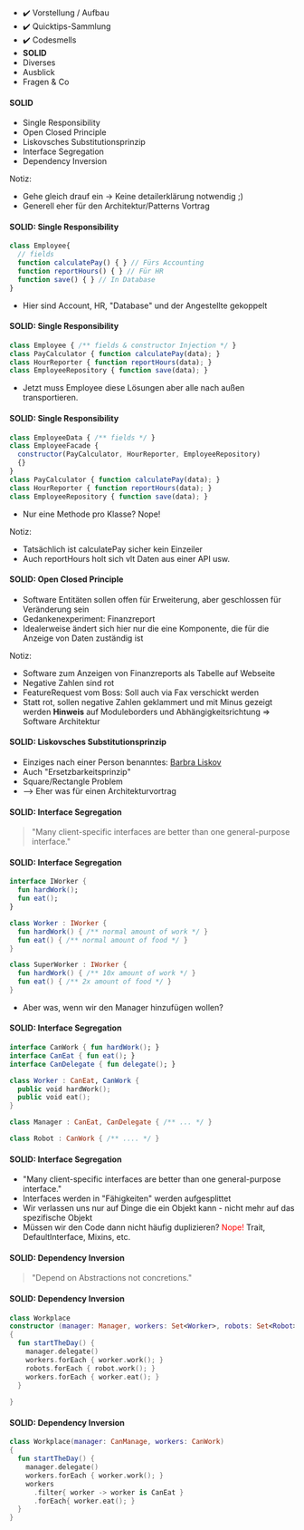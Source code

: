 - ✔️ Vorstellung / Aufbau
- ✔️ Quicktips-Sammlung
- ✔️ Codesmells
- **SOLID**
- Diverses
- Ausblick
- Fragen & Co


#### SOLID

- Single Responsibility
- Open Closed Principle
- Liskovsches Substitutionsprinzip
- Interface Segregation
- Dependency Inversion

Notiz:
 - Gehe gleich drauf ein -> Keine detailerklärung notwendig ;)
 - Generell eher für den Architektur/Patterns Vortrag


#### SOLID: Single Responsibility

```js
class Employee{
  // fields
  function calculatePay() { } // Fürs Accounting
  function reportHours() { } // Für HR
  function save() { } // In Database
}
```

- Hier sind Account, HR, "Database" und der Angestellte gekoppelt


#### SOLID: Single Responsibility

```js
class Employee { /** fields & constructor Injection */ }
class PayCalculator { function calculatePay(data); }
class HourReporter { function reportHours(data); }
class EmployeeRepository { function save(data); }
```

- Jetzt muss Employee diese Lösungen aber alle nach außen transportieren.


#### SOLID: Single Responsibility

```js
class EmployeeData { /** fields */ }
class EmployeeFacade {
  constructor(PayCalculator, HourReporter, EmployeeRepository)
  {}
}
class PayCalculator { function calculatePay(data); }
class HourReporter { function reportHours(data); }
class EmployeeRepository { function save(data); }
```

- Nur eine Methode pro Klasse? <span class="fragment">Nope!</span>

Notiz:
- Tatsächlich ist calculatePay sicher kein Einzeiler
- Auch reportHours holt sich vlt Daten aus einer API usw.


#### SOLID: Open Closed Principle
- Software Entitäten sollen offen für Erweiterung, aber geschlossen für Veränderung sein
- Gedankenexperiment: Finanzreport
- Idealerweise ändert sich hier nur die eine Komponente, die für die Anzeige von Daten
  zuständig ist<!-- .element class="fragment" -->

Notiz:
- Software zum Anzeigen von Finanzreports als Tabelle auf Webseite
- Negative Zahlen sind rot
- FeatureRequest vom Boss: Soll auch via Fax verschickt werden
- Statt rot, sollen negative Zahlen geklammert und mit Minus gezeigt werden
**Hinweis** auf Moduleborders und Abhängigkeitsrichtung => Software Architektur


#### SOLID: Liskovsches Substitutionsprinzip
- Einziges nach einer Person benanntes: [Barbra Liskov](https://de.wikipedia.org/wiki/Barbara_Liskov)
- Auch "Ersetzbarkeitsprinzip"
- Square/Rectangle Problem
- --> Eher was für einen Architekturvortrag


#### SOLID: Interface Segregation
><!-- .element class="fragment" --> "Many client-specific interfaces are better than one general-purpose interface."


#### SOLID: Interface Segregation

```kotlin
interface IWorker {
  fun hardWork();
  fun eat();
}

class Worker : IWorker {
  fun hardWork() { /** normal amount of work */ }
  fun eat() { /** normal amount of food */ }
}

class SuperWorker : IWorker {
  fun hardWork() { /** 10x amount of work */ }
  fun eat() { /** 2x amount of food */ }
}
```

- Aber was, wenn wir den Manager hinzufügen wollen?<!-- .element class="fragment" -->


#### SOLID: Interface Segregation

```kotlin
interface CanWork { fun hardWork(); }
interface CanEat { fun eat(); }
interface CanDelegate { fun delegate(); }

class Worker : CanEat, CanWork {
  public void hardWork();
  public void eat();
}

class Manager : CanEat, CanDelegate { /** ... */ }

class Robot : CanWork { /** .... */ }
```


#### SOLID: Interface Segregation
- "Many client-specific interfaces are better than one general-purpose interface."
- Interfaces werden in "Fähigkeiten" werden aufgesplittet<!-- .element class="fragment" -->
- Wir verlassen uns nur auf Dinge die ein Objekt kann - nicht mehr auf das spezifische Objekt<!-- .element class="fragment" -->
- Müssen wir den Code dann nicht häufig duplizieren?<!-- .element class="fragment" -->
  <span class="fragment"><span style="color:red">Nope!</span> Trait, DefaultInterface, Mixins, etc.</span>


#### SOLID: Dependency Inversion
> <!-- .element class="fragment" -->"Depend on Abstractions not concretions."


#### SOLID: Dependency Inversion

```kotlin
class Workplace
constructor (manager: Manager, workers: Set<Worker>, robots: Set<Robot>)
{
  fun startTheDay() {
    manager.delegate()
    workers.forEach { worker.work(); }
    robots.forEach { robot.work(); }
    workers.forEach { worker.eat(); }
  }
  
}
```


#### SOLID: Dependency Inversion

```kotlin
class Workplace(manager: CanManage, workers: CanWork)
{
  fun startTheDay() {
    manager.delegate()
    workers.forEach { worker.work(); }
    workers
      .filter{ worker -> worker is CanEat }
      .forEach{ worker.eat(); }
  }
}
```
 
